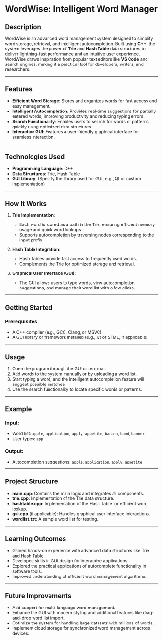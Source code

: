 

# **WordWise: Intelligent Word Manager**

## **Description**
WordWise is an advanced word management system designed to simplify word storage, retrieval, and intelligent autocompletion. Built using **C++**, the system leverages the power of **Trie** and **Hash Table** data structures to deliver lightning-fast performance and an intuitive user experience. WordWise draws inspiration from popular text editors like **VS Code** and search engines, making it a practical tool for developers, writers, and researchers.

---

## **Features**
- **Efficient Word Storage**: Stores and organizes words for fast access and easy management.
- **Intelligent Autocompletion**: Provides real-time suggestions for partially entered words, improving productivity and reducing typing errors.
- **Search Functionality**: Enables users to search for words or patterns quickly using optimized data structures.
- **Interactive GUI**: Features a user-friendly graphical interface for seamless interaction.

---

## **Technologies Used**
- **Programming Language**: C++  
- **Data Structures**: Trie, Hash Table  
- **GUI Library**: (Specify the library used for GUI, e.g., Qt or custom implementation)  

---

## **How It Works**
1. **Trie Implementation**:
   - Each word is stored as a path in the Trie, ensuring efficient memory usage and quick word lookups.
   - Supports autocompletion by traversing nodes corresponding to the input prefix.

2. **Hash Table Integration**:
   - Hash Tables provide fast access to frequently used words.
   - Complements the Trie for optimized storage and retrieval.

3. **Graphical User Interface (GUI)**:
   - The GUI allows users to type words, view autocompletion suggestions, and manage their word list with a few clicks.

---

## **Getting Started**
### **Prerequisites**
- A C++ compiler (e.g., GCC, Clang, or MSVC)
- A GUI library or framework installed (e.g., Qt or SFML, if applicable)


---

## **Usage**
1. Open the program through the GUI or terminal.
2. Add words to the system manually or by uploading a word list.
3. Start typing a word, and the intelligent autocompletion feature will suggest possible matches.
4. Use the search functionality to locate specific words or patterns.

---

## **Example**
### Input:
- Word list: `apple`, `application`, `apply`, `appetite`, `banana`, `band`, `banner`
- User types: `app`

### Output:
- Autocompletion suggestions: `apple`, `application`, `apply`, `appetite`

---

## **Project Structure**
- **main.cpp**: Contains the main logic and integrates all components.
- **trie.cpp**: Implementation of the Trie data structure.
- **hashtable.cpp**: Implementation of the Hash Table for efficient word lookup.
- **gui.cpp** (if applicable): Handles graphical user interface interactions.
- **wordlist.txt**: A sample word list for testing.

---

## **Learning Outcomes**
- Gained hands-on experience with advanced data structures like Trie and Hash Table.
- Developed skills in GUI design for interactive applications.
- Explored the practical applications of autocomplete functionality in software tools.
- Improved understanding of efficient word management algorithms.

---

## **Future Improvements**
- Add support for multi-language word management.
- Enhance the GUI with modern styling and additional features like drag-and-drop word list import.
- Optimize the system for handling large datasets with millions of words.
- Implement cloud storage for synchronized word management across devices.

